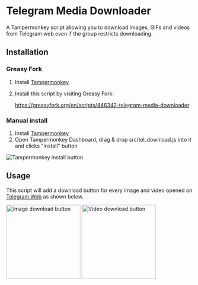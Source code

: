 # Telegram Media Downloader
A Tampermonkey script allowing you to download images, GIFs and videos from Telegram web even if the group restricts downloading.

## Installation
### Greasy Fork
1. Install [Tampermonkey](https://www.tampermonkey.net/)
2. Install this script by visiting Greasy Fork:

    https://greasyfork.org/en/scripts/446342-telegram-media-downloader

### Manual install
1. Install [Tampermonkey](https://www.tampermonkey.net/)
2. Open Tampermonkey Dashboard, drag & drop src/tel_download.js into it and clicks "install" button

![Tampermonkey install button](./assets/tampermonkey_install.png)

## Usage
This script will add a download button for every image and video opened on [Telegram Web](https://web.telegram.org/) as shown below.

<img src="./assets/image_download_button.png" alt="Image download button" height="200"/>
<img src="./assets/video_download_button.png" alt="Video download button" height="200">
